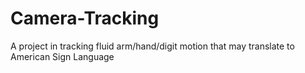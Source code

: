 # Camera-Tracking
A project in tracking fluid arm/hand/digit motion that may translate to American Sign Language
